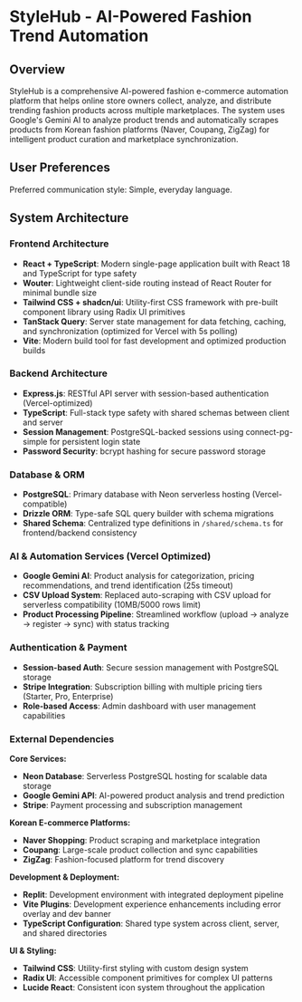 # StyleHub - AI-Powered Fashion Trend Automation

## Overview

StyleHub is a comprehensive AI-powered fashion e-commerce automation platform that helps online store owners collect, analyze, and distribute trending fashion products across multiple marketplaces. The system uses Google's Gemini AI to analyze product trends and automatically scrapes products from Korean fashion platforms (Naver, Coupang, ZigZag) for intelligent product curation and marketplace synchronization.

## User Preferences

Preferred communication style: Simple, everyday language.

## System Architecture

### Frontend Architecture
- **React + TypeScript**: Modern single-page application built with React 18 and TypeScript for type safety
- **Wouter**: Lightweight client-side routing instead of React Router for minimal bundle size
- **Tailwind CSS + shadcn/ui**: Utility-first CSS framework with pre-built component library using Radix UI primitives
- **TanStack Query**: Server state management for data fetching, caching, and synchronization (optimized for Vercel with 5s polling)
- **Vite**: Modern build tool for fast development and optimized production builds

### Backend Architecture  
- **Express.js**: RESTful API server with session-based authentication (Vercel-optimized)
- **TypeScript**: Full-stack type safety with shared schemas between client and server
- **Session Management**: PostgreSQL-backed sessions using connect-pg-simple for persistent login state
- **Password Security**: bcrypt hashing for secure password storage

### Database & ORM
- **PostgreSQL**: Primary database with Neon serverless hosting (Vercel-compatible)
- **Drizzle ORM**: Type-safe SQL query builder with schema migrations
- **Shared Schema**: Centralized type definitions in `/shared/schema.ts` for frontend/backend consistency

### AI & Automation Services (Vercel Optimized)
- **Google Gemini AI**: Product analysis for categorization, pricing recommendations, and trend identification (25s timeout)
- **CSV Upload System**: Replaced auto-scraping with CSV upload for serverless compatibility (10MB/5000 rows limit)
- **Product Processing Pipeline**: Streamlined workflow (upload → analyze → register → sync) with status tracking

### Authentication & Payment
- **Session-based Auth**: Secure session management with PostgreSQL storage
- **Stripe Integration**: Subscription billing with multiple pricing tiers (Starter, Pro, Enterprise)
- **Role-based Access**: Admin dashboard with user management capabilities

### External Dependencies

**Core Services:**
- **Neon Database**: Serverless PostgreSQL hosting for scalable data storage
- **Google Gemini API**: AI-powered product analysis and trend prediction
- **Stripe**: Payment processing and subscription management

**Korean E-commerce Platforms:**
- **Naver Shopping**: Product scraping and marketplace integration
- **Coupang**: Large-scale product collection and sync capabilities  
- **ZigZag**: Fashion-focused platform for trend discovery

**Development & Deployment:**
- **Replit**: Development environment with integrated deployment pipeline
- **Vite Plugins**: Development experience enhancements including error overlay and dev banner
- **TypeScript Configuration**: Shared type system across client, server, and shared directories

**UI & Styling:**
- **Tailwind CSS**: Utility-first styling with custom design system
- **Radix UI**: Accessible component primitives for complex UI patterns
- **Lucide React**: Consistent icon system throughout the application